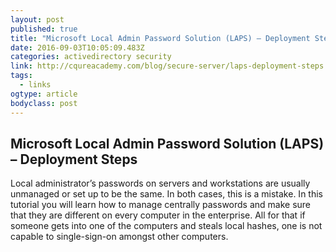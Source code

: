 ```yaml
---
layout: post
published: true
title: "Microsoft Local Admin Password Solution (LAPS) – Deployment Steps"
date: 2016-09-03T10:05:09.483Z
categories: activedirectory security
link: http://cqureacademy.com/blog/secure-server/laps-deployment-steps
tags:
  - links
ogtype: article
bodyclass: post
---
```


## Microsoft Local Admin Password Solution (LAPS) – Deployment Steps
Local administrator’s passwords on servers and workstations are usually unmanaged or set up to be the same. In both cases, this is a mistake. In this tutorial you will learn how to manage centrally passwords and make sure that they are different on every computer in the enterprise. All for that if someone gets into one of the computers and steals local hashes, one is not capable to single-sign-on amongst other computers.
